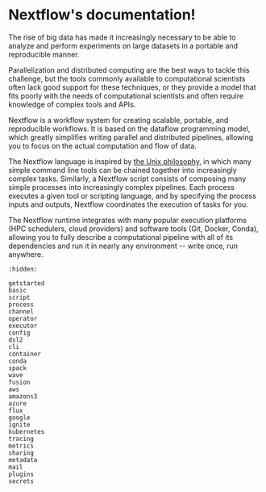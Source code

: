 
# Nextflow's documentation!

The rise of big data has made it increasingly necessary to be able to analyze and perform experiments on large datasets in a portable and reproducible manner.

Parallelization and distributed computing are the best ways to tackle this challenge, but the tools commonly available to computational scientists often lack good support for these techniques, or they provide a model that fits poorly with the needs of computational scientists and often require knowledge of complex tools and APIs.

Nextflow is a workflow system for creating scalable, portable, and reproducible workflows. It is based on the dataflow programming model, which greatly simplifies writing parallel and distributed pipelines, allowing you to focus on the actual computation and flow of data.

The Nextflow language is inspired by [the Unix philosophy](https://en.wikipedia.org/wiki/Unix_philosophy), in which many simple command line tools can be chained together into increasingly complex tasks. Similarly, a Nextflow script consists of composing many simple processes into increasingly complex pipelines. Each process executes a given tool or scripting language, and by specifying the process inputs and outputs, Nextflow coordinates the execution of tasks for you.

The Nextflow runtime integrates with many popular execution platforms (HPC schedulers, cloud providers) and software tools (Git, Docker, Conda), allowing you to fully describe a computational pipeline with all of its dependencies and run it in nearly any environment -- write once, run anywhere.

```{toctree}
:hidden:

getstarted
basic
script
process
channel
operator
executor
config
dsl2
cli
container
conda
spack
wave
fusion
aws
amazons3
azure
flux
google
ignite
kubernetes
tracing
metrics
sharing
metadata
mail
plugins
secrets
```
